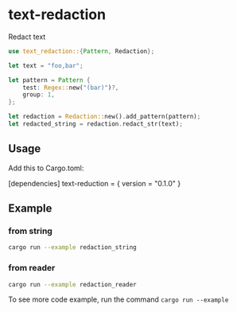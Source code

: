 # text-redaction

Redact text

```rs
use text_redaction::{Pattern, Redaction};

let text = "foo,bar";

let pattern = Pattern {
    test: Regex::new("(bar)")?,
    group: 1,
};

let redaction = Redaction::new().add_pattern(pattern);
let redacted_string = redaction.redact_str(text);
```

## Usage
Add this to Cargo.toml:

[dependencies]
text-reduction = { version = "0.1.0" }

## Example

### from string 
```sh
cargo run --example redaction_string
```
### from reader 
```sh
cargo run --example redaction_reader
```

To see more code example, run the command `cargo run --example`
